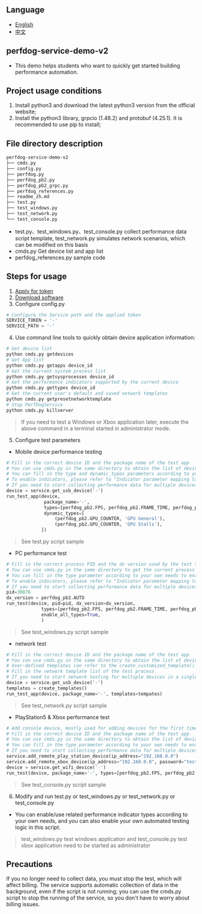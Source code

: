 ## Language
- [English](readme.md)
- [中文](readme_zh.md)

## perfdog-service-demo-v2
+ This demo helps students who want to quickly get started building performance automation.

## Project usage conditions
1. Install python3 and download the latest python3 version from the official website;
2. Install the python3 library, grpcio (1.48.2) and protobuf (4.25.1). It is recommended to use pip to install;

## File directory description
```bash
perfdog-service-demo-v2
├── cmds.py
├── config.py
├── perfdog.py
├── perfdog_pb2.py
├── perfdog_pb2_grpc.py
├── perfdog_references.py
├── readme_zh.md
├── test.py
├── test_windows.py
├── test_network.py
└── test_console.py
```
- test.py、test_windows.py、test_console.py collect performance data script template, test_network.py simulates network scenarios, which can be modified on this basis
- cmds.py Get device list and app list
- perfdog_references.py sample code

## Steps for usage
1. [Apply for token](https://perfdog.wetest.net/article_detail?id=156&issue_id=0&plat_id=2)
2. [Download software](https://perfdog.wetest.net/perfdogservice)
3. Configure config.py
```python
# Configure the Service path and the applied token
SERVICE_TOKEN = '-'
SERVICE_PATH = '-'
```
4. Use command line tools to quickly obtain device application information:
```python
# Get device list
python cmds.py getdevices
# Get App list
python cmds.py getapps device_id
# Get the current system process list
python cmds.py getsysprocesses device_id
# Get the performance indicators supported by the current device
python cmds.py gettypes device_id
# Get the current user's default and saved network templates
python cmds.py getpresetnetworktemplate
# Stop PerfDogService
python cmds.py killserver
```

> If you need to test a Windows or Xbox application later, execute the above command in a terminal started in administrator mode.

5. Configure test parameters
+ Mobile device performance testing
```python
# Fill in the correct device ID and the package name of the test app
# You can use cmds.py in the same directory to obtain the list of devices connected to the computer, the App list of the corresponding devices, and the supported performance indicators.
# You can fill in the type and dynamic_types parameters according to your own needs to enable the performance indicator parameter list
# To enable indicators, please refer to "Indicator parameter mapping table: https://perfdog.wetest.net/article_detail?id=176&issue_id=0&plat_id=2"
# If you need to start collecting performance data for multiple devices in a single script process, you can run the run_test_app function multiple times in parallel through multi-threading.
device = service.get_usb_device('-')
run_test_app(device,
              package_name='-',
              types=[perfdog_pb2.FPS, perfdog_pb2.FRAME_TIME, perfdog_pb2.CPU_USAGE, perfdog_pb2.MEMORY],
              dynamic_types=[
                  (perfdog_pb2.GPU_COUNTER, 'GPU General'),
                  (perfdog_pb2.GPU_COUNTER, 'GPU Stalls'),
             ])
```

> See test.py script sample
>

+ PC performance test
```python
# Fill in the correct process PID and the dx version used by the test target process for rendering
# You can use cmds.py in the same directory to get the current process list of Windows
# You can fill in the type parameter according to your own needs to enable a list of performance indicator parameters. When the type value is None, use the indicator options that are enabled on the current device.
# To enable indicators, please refer to "Indicator parameter mapping table: https://perfdog.wetest.net/article_detail?id=176&issue_id=0&plat_id=2"
# If you need to start collecting performance data for multiple devices in a single script process, you can run the run_test function multiple times in parallel through multi-threading.
pid=30876
dx_version = perfdog_pb2.AUTO
run_test(device, pid=pid, dx_version=dx_version,
             types=[perfdog_pb2.FPS, perfdog_pb2.FRAME_TIME, perfdog_pb2.WINDOWS_CPU, perfdog_pb2.WINDOWS_MEMORY],
             enable_all_types=True,
             )
```

> See test_windows.py script sample
>

+ network test
```python
# Fill in the correct device ID and the package name of the test app
# You can use cmds.py in the same directory to obtain the list of devices connected to the computer, the App list of the corresponding devices, presets and saved network templates
# User-defined templates can refer to the create_customized_template() method in the script. For indicator meanings, please refer to https://perfdog.wetest.net/article_detail?id=145&issue_id=0&plat_id=1
# Fill in the network template list of the test process
# If you need to start network testing for multiple devices in a single script process, you can run the run_test_app function multiple times in parallel through multi-threading.
device = service.get_usb_device('-')
templates = create_templates()
run_test_app(device, package_name='-', templates=tempates)
```

> See test_network.py script sample
>

+ PlayStation5 & Xbox performance test
```python
# Add console device, mostly used for adding devices for the first time
# Fill in the correct device ID and the package name of the test app
# You can use cmds.py in the same directory to obtain the list of devices connected to the computer, the App list of the corresponding devices, and the supported performance indicators
# You can fill in the type parameter according to your own needs to enable a list of performance indicator parameters. When the type value is None, use the indicator options that are enabled on the current device
# If you need to start collecting performance data for multiple devices in a single script process, you can run the run_test function multiple times in parallel through multi-threading.
service.add_remote_play_station_device(ip_address="192.168.0.0")
service.add_remote_xbox_device(ip_address="192.168.0.0", password="test")
device = service.get_wifi_device('-')
run_test(device, package_name='-', types=[perfdog_pb2.FPS, perfdog_pb2.FRAME_TIME])
```

> See test_console.py script sample

6. Modify and run test.py or test_windows.py or test_network.py or test_console.py
+ You can enable/use related performance indicator types according to your own needs, and you can also enable your own automated testing logic in this script.

> test_windows.py test windows application and test_console.py test xbox application need to be started as administrator
>

## Precautions
If you no longer need to collect data, you must stop the test, which will affect billing. The service supports automatic collection of data in the background, even if the script is not running; you can use the cmds.py script to stop the running of the service, so you don't have to worry about billing issues.